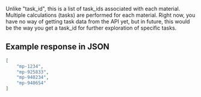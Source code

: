 Unlike "task_id", this is a list of task_ids associated with each material. Multiple calculations (tasks) are performed for each material. Right now, you have no way of getting task data from the API yet, but in future, this would be the way you get a task_id for further exploration of specific tasks.











## Example response in JSON

```json
[
    "mp-1234", 
    "mp-925833", 
    "mp-940234", 
    "mp-940654"
]
```

